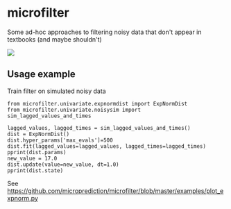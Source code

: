 # microfilter

Some ad-hoc approaches to filtering noisy data that don't appear in textbooks (and maybe shouldn't)

![](https://i.imgur.com/b5fAtxr.png)

## Usage example

Train filter on simulated noisy data

    from microfilter.univariate.expnormdist import ExpNormDist
    from microfilter.univariate.noisysim import sim_lagged_values_and_times
    
    lagged_values, lagged_times = sim_lagged_values_and_times()
    dist = ExpNormDist()
    dist.hyper_params['max_evals']=500
    dist.fit(lagged_values=lagged_values, lagged_times=lagged_times)
    pprint(dist.params) 
    new_value = 17.0
    dist.update(value=new_value, dt=1.0)
    pprint(dist.state) 
    
See https://github.com/microprediction/microfilter/blob/master/examples/plot_expnorm.py 
    
     
